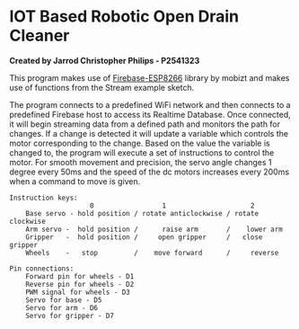 # IOT Based Robotic Open Drain Cleaner
**Created by Jarrod Christopher Philips - P2541323**

This program makes use of [Firebase-ESP8266](https://github.com/mobizt/Firebase-ESP8266) library by mobizt and makes use of functions from the Stream example sketch. 

The program connects to a predefined WiFi network and then connects to a predefined Firebase host to access its Realtime Database. Once connected, it will begin streaming data from a defined path and monitors the path for changes. If a change is detected it will update a variable which controls the motor corresponding to the change. Based on the value the variable is changed to, the program will execute a set of instructions to control the motor. For smooth movement and precision, the servo angle changes 1 degree every 50ms and the speed of the dc motors increases every 200ms when a command to move is given.   

```
Instruction keys:
                    0                 1                     2
    Base servo - hold position / rotate anticlockwise / rotate clockwise 
    Arm servo -  hold position /      raise arm       /    lower arm
    Gripper   -  hold position /     open gripper     /   close gripper  
    Wheels    -   stop         /    move forward      /     reverse
```  

```  
Pin connections:
    Forward pin for wheels - D1
    Reverse pin for wheels - D2
    PWM signal for wheels - D3
    Servo for base - D5
    Servo for arm - D6
    Servo for gripper - D7
```